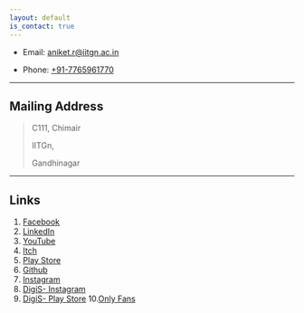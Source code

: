 ```yaml
---
layout: default
is_contact: true
---
```


* Email: [aniket.r@iitgn.ac.in](mailto:aniket.r@iitgn.ac.in)

* Phone: [+91-7765961770](tel:+91-7765961770)

---

## Mailing Address

> C111, Chimair
>
> IITGn, 
>
> Gandhinagar
> 
---

## Links

1. [Facebook](https://www.facebook.com/makra2077/)
2. [LinkedIn](https://www.linkedin.com/in/makrawtf/)
3. [YouTube](https://www.youtube.com/c/makra2077/featured)
4. [Itch](https://makra.itch.io/)
5. [Play Store](https://play.google.com/store/apps/dev?id=7545721879938982945)
6. [Github](https://github.com/aniketrajnish)
7. [Instagram](https://www.instagram.com/aniketrajnis/)
8. [DigiS- Instagram](https://www.instagram.com/digis_iitgn/)
9. [DigiS- Play Store](https://play.google.com/store/apps/developer?id=DigiS+IIT+Gandhinagar)
10.[Only Fans](https://www.youtube.com/watch?v=dQw4w9WgXcQ)
